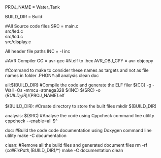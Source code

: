 PROJ_NAME = Water_Tank

BUILD_DIR = Build

#All Source code files
SRC = main.c\
src/led.c\
src/lcd.c\
src/display.c

All header file paths
INC = -I inc
				
#AVR Compiler
	  CC = avr-gcc
#N.elf to .hex
	  AVR_OBJ_CPY = avr-objcopy 

#Command to make to consider these names as targets and not as file names in folder
.PHONY:all analysis clean doc

all:$(BUILD_DIR)
#Compile the code and generate the ELF filer
	$(CC) -g -Wall -Os -mmcu=atmega328  $(INC) $(SRC) -o $(BUILD_DIR)/$(PROJ_NAME).elf

$(BUILD_DIR):
#Create directory to store the built files
	mkdir $(BUILD_DIR)

analysis: $(SRC)
#Analyse the code using Cppcheck command line utility
	cppcheck --enable=all $^

doc:
#Build the code code documentation using Doxygen command line utility
	make -C documentation

clean:
#Remove all the build files and generated document files
	rm -rf $(call FixPath,$(BUILD_DIR)/*)
	make -C documentation clean
